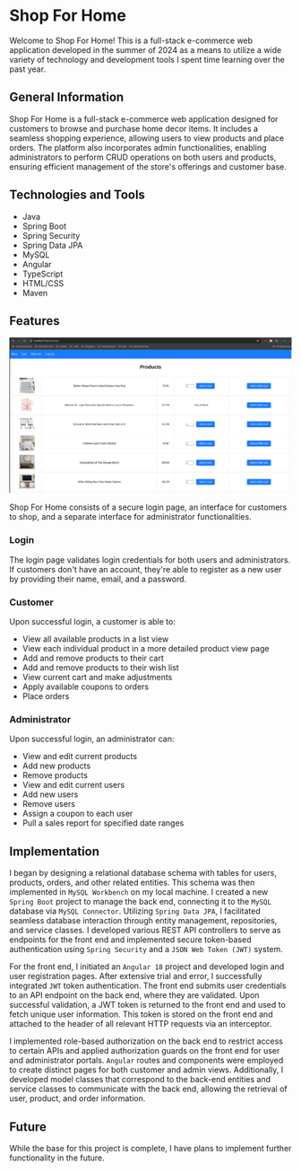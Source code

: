 # Shop For Home

Welcome to Shop For Home! This is a full-stack e-commerce web application developed in the summer of 2024 as a means to utilize a wide variety of technology and development tools I spent time learning over the past year.

## General Information

Shop For Home is a full-stack e-commerce web application designed for customers to browse and purchase home decor items. It includes a seamless shopping experience, allowing users to view products and place orders. The platform also incorporates admin functionalities, enabling administrators to perform CRUD operations on both users and products, ensuring efficient management of the store's offerings and customer base.

## Technologies and Tools

- Java
- Spring Boot
- Spring Security
- Spring Data JPA
- MySQL
- Angular
- TypeScript
- HTML/CSS
- Maven

## Features

![Shop For Home Customer Product List View](./images/customer_home.png)

Shop For Home consists of a secure login page, an interface for customers to shop, and a separate interface for administrator functionalities.

### Login

The login page validates login credentials for both users and administrators. If customers don't have an account, they're able to register as a new user by providing their name, email, and a password.

### Customer

Upon successful login, a customer is able to:
- View all available products in a list view
- View each individual product in a more detailed product view page
- Add and remove products to their cart
- Add and remove products to their wish list
- View current cart and make adjustments
- Apply available coupons to orders
- Place orders

### Administrator

Upon successful login, an administrator can:
- View and edit current products
- Add new products
- Remove products
- View and edit current users
- Add new users
- Remove users
- Assign a coupon to each user
- Pull a sales report for specified date ranges

## Implementation

I began by designing a relational database schema with tables for users, products, orders, and other related entities. This schema was then implemented in `MySQL Workbench` on my local machine. I created a new `Spring Boot` project to manage the back end, connecting it to the `MySQL` database via `MySQL Connector`. Utilizing `Spring Data JPA`, I facilitated seamless database interaction through entity management, repositories, and service classes. I developed various REST API controllers to serve as endpoints for the front end and implemented secure token-based authentication using `Spring Security` and a `JSON Web Token (JWT)` system.

For the front end, I initiated an `Angular 18` project and developed login and user registration pages. After extensive trial and error, I successfully integrated `JWT` token authentication. The front end submits user credentials to an API endpoint on the back end, where they are validated. Upon successful validation, a JWT token is returned to the front end and used to fetch unique user information. This token is stored on the front end and attached to the header of all relevant HTTP requests via an interceptor.

I implemented role-based authorization on the back end to restrict access to certain APIs and applied authorization guards on the front end for user and administrator portals. `Angular` routes and components were employed to create distinct pages for both customer and admin views. Additionally, I developed model classes that correspond to the back-end entities and service classes to communicate with the back end, allowing the retrieval of user, product, and order information.

## Future

While the base for this project is complete, I have plans to implement further functionality in the future.

